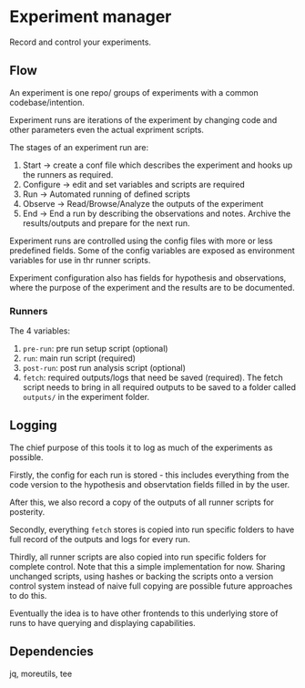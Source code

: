 # Experiment manager

Record and control your experiments.

## Flow
An experiment is one repo/ groups of experiments with a common codebase/intention.

Experiment runs are iterations of the experiment by changing code and other parameters even the actual expriment scripts.

The stages of an experiment run are:

1. Start -> create a conf file which describes the experiment and hooks up the runners as required.
2. Configure -> edit and set variables and scripts are required
3. Run -> Automated running of defined scripts
4. Observe -> Read/Browse/Analyze the outputs of the experiment
5. End -> End a run by describing the observations and notes. Archive the results/outputs and prepare for the next run.

Experiment runs are controlled using the config files with more or less predefined fields. Some of the config variables are exposed as environment variables for use in thr runner scripts. 

Experiment configuration also has fields for hypothesis and observations, where the purpose of the experiment and the results are to be documented.

### Runners
The 4 variables:

1. `pre-run`: pre run setup script (optional)
2. `run`: main run script (required)
3. `post-run`: post run analysis script (optional)
4. `fetch`: required outputs/logs that need be saved (required). The fetch script needs to bring in all required outputs to be saved to a folder called `outputs/` in the experiment folder.

## Logging

The chief purpose of this tools it to log as much of the experiments as possible. 

Firstly, the config for each run is stored - this includes everything from the code version to the hypothesis and observtation fields filled in by the user.

After this, we also record a copy of the outputs of all runner scripts for posterity.

Secondly, everything `fetch` stores is copied into run specific folders to have full record of the outputs and logs for every run.

Thirdly, all runner scripts are also copied into run specific folders for complete control. Note that this a simple implementation for now. Sharing unchanged scripts, using hashes or backing the scripts onto a version control system instead of naive full copying are possible future approaches to do this.

Eventually the idea is to have other frontends to this underlying store of runs to have querying and displaying capabilities.

## Dependencies
jq, moreutils, tee
